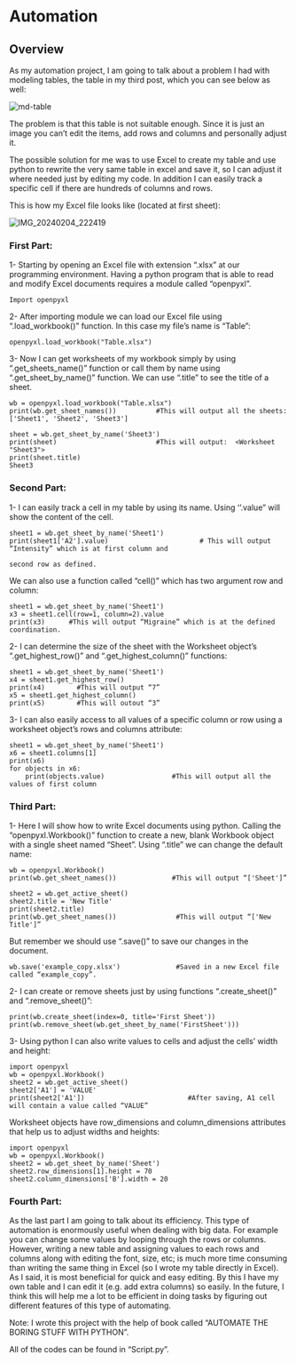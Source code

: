 # Automation
## Overview
As my automation project, I am going to talk about a problem I had with modeling tables, the table in my third post, which you can see below as well:

![md-table](https://github.com/yashar2028/yashar/assets/148863523/81405fc9-433c-486c-af4c-8780a25f934d)

The problem is that this table is not suitable enough. Since it is just an image you can’t edit the items, add rows and columns and personally adjust it.

The possible solution for me was to use Excel to create my table and use python to rewrite the very same table in excel and save it, so I can adjust it where needed just by editing my code. In addition I can easily track a specific cell if there are hundreds of columns and rows.

This is how my Excel file looks like (located at first sheet):

![IMG_20240204_222419](https://github.com/yashar2028/yashar/assets/148863523/5394a66a-f2b5-4a14-97c2-fc21ca41b12a)


### First Part:
1-	Starting by opening an Excel file with extension “.xlsx” at our programming environment.  Having a python program that is able to read and modify Excel documents requires a module called “openpyxl”.
```
Import openpyxl
```
2-	After importing module we can load our Excel file using “.load_workbook()” function. In this case my file’s name is “Table”:
```
openpyxl.load_workbook("Table.xlsx")
```
3-	Now I can get worksheets of my workbook simply by using “.get_sheets_name()” function or call them by name using  “.get_sheet_by_name()” function. We can use “.title” to see the title of a sheet.
```
wb = openpyxl.load_workbook("Table.xlsx")
print(wb.get_sheet_names())          #This will output all the sheets: ['Sheet1', 'Sheet2', 'Sheet3']

sheet = wb.get_sheet_by_name('Sheet3')
print(sheet)                         #This will output:  <Worksheet "Sheet3">
print(sheet.title)                                                   Sheet3

```

### Second Part:
1-	I can easily track a cell in my table by using its name. Using  ‘’.value” will show the content of the cell.
```
sheet1 = wb.get_sheet_by_name('Sheet1')
print(sheet1['A2'].value)                       # This will output “Intensity” which is at first column and 
                                                                       second row as defined.
```
We can also use a function called “cell()” which has two argument row and column:
```
sheet1 = wb.get_sheet_by_name('Sheet1')
x3 = sheet1.cell(row=1, column=2).value
print(x3)      #This will output “Migraine” which is at the defined coordination.
```
2-	I can determine the size of the sheet with the Worksheet object’s “.get_highest_row()” and “.get_highest_column()” functions:
```
sheet1 = wb.get_sheet_by_name('Sheet1')
x4 = sheet1.get_highest_row()
print(x4)        #This will output “7”
x5 = sheet1.get_highest_column()
print(x5)        #This will outout “3”
```
3-	I can also easily access to all values of a specific column or row using  a worksheet object’s rows and columns attribute:
```
sheet1 = wb.get_sheet_by_name('Sheet1')
x6 = sheet1.columns[1]
print(x6)
for objects in x6:
    print(objects.value)                 #This will output all the values of first column
```

### Third Part:
1-	Here I will show how to write Excel documents using python. Calling the “openpyxl.Workbook()” function to create a new, blank Workbook object with a single sheet named “Sheet”. Using “.title” we can change the default name:
```
wb = openpyxl.Workbook()
print(wb.get_sheet_names())              #This will output “['Sheet']”

sheet2 = wb.get_active_sheet()
sheet2.title = 'New Title'
print(sheet2.title)
print(wb.get_sheet_names())               #This will output “['New Title']”
```
But remember we should use “.save()” to save our changes in the document.
```
wb.save('example_copy.xlsx')              #Saved in a new Excel file called “example_copy”.
```
2-	I can create or remove sheets just by using functions “.create_sheet()”
and “.remove_sheet()”:
```
print(wb.create_sheet(index=0, title='First Sheet'))
print(wb.remove_sheet(wb.get_sheet_by_name('FirstSheet')))
```
3-	Using python I can also write values to cells and adjust the cells’ width and height:
```
import openpyxl
wb = openpyxl.Workbook()
sheet2 = wb.get_active_sheet()
sheet2['A1'] = 'VALUE'              
print(sheet2['A1'])                          #After saving, A1 cell will contain a value called “VALUE”
```
Worksheet objects have row_dimensions and column_dimensions attributes that
help us to adjust widths and heights:
```
import openpyxl
wb = openpyxl.Workbook()
sheet2 = wb.get_sheet_by_name('Sheet')
sheet2.row_dimensions[1].height = 70
sheet2.column_dimensions['B'].width = 20
```

### Fourth Part:
As the last part I am going to talk about its efficiency. This type of automation is enormously useful when dealing with big data. For example you can change some values by looping through the rows or columns. However, writing a new table and assigning values to each rows and columns along with editing the font, size, etc; is much more time consuming than writing the same thing in Excel (so I wrote my table directly in Excel). As I said, it is most beneficial for quick and easy editing. By this I have my own table and I can edit it (e.g. add extra columns) so easily. In the future, I think this will help me a lot to be efficient in doing tasks by figuring out different features of this type of automating.

Note: I wrote this project with the help of book called “AUTOMATE THE BORING STUFF WITH PYTHON”.

All of the codes can be found in “Script.py”.  

